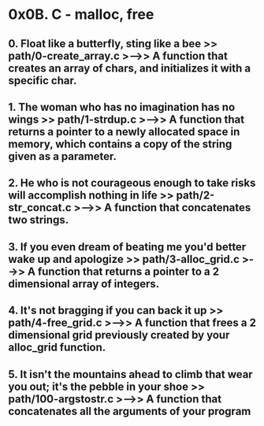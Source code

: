 # **0x0B. C - malloc, free**

## **0. Float like a butterfly, sting like a bee >> path/0-create_array.c** >-->> A function that creates an array of chars, and initializes it with a specific char.

## **1. The woman who has no imagination has no wings >> path/1-strdup.c** >-->> A function that returns a pointer to a newly allocated space in memory, which contains a copy of the string given as a parameter.

## **2. He who is not courageous enough to take risks will accomplish nothing in life >> path/2-str_concat.c** >-->> A function that concatenates two strings.

## **3. If you even dream of beating me you'd better wake up and apologize >> path/3-alloc_grid.c** >-->> A function that returns a pointer to a 2 dimensional array of integers.

## **4. It's not bragging if you can back it up >> path/4-free_grid.c** >-->> A function that frees a 2 dimensional grid previously created by your alloc_grid function.

## **5. It isn't the mountains ahead to climb that wear you out; it's the pebble in your shoe >> path/100-argstostr.c** >-->> A function that concatenates all the arguments of your program
